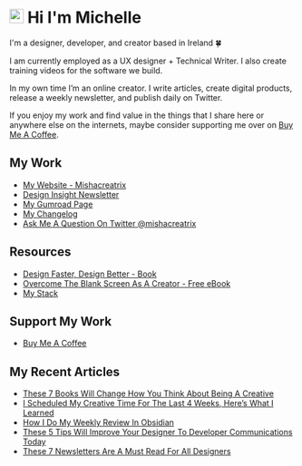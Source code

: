 # <img src="https://media.giphy.com/media/hvRJCLFzcasrR4ia7z/giphy.gif" width="25px"> Hi I'm Michelle


I'm a designer, developer, and creator based in Ireland 🍀

I am currently employed as a UX designer + Technical Writer. I also create training videos for the software we build.

In my own time I’m an online creator. I write articles, create digital products, release a weekly newsletter, and publish daily on Twitter.

If you enjoy my work and find value in the things that I share here or anywhere else on the internets, maybe consider supporting me over on [Buy Me A Coffee](https://www.buymeacoffee.com/mishacreatrix).

## My Work
- [My Website - Mishacreatrix](https://mishacreatrix.com/)
- [Design Insight Newsletter](https://designinsight.substack.com/)
- [My Gumroad Page](https://gumroad.com/mishacreatrix)
- [My Changelog](https://mishacreatrix-changelog.netlify.app/)
- [Ask Me A Question On Twitter @mishacreatrix](https://twitter.com/MishaCreatrix)

## Resources
- [Design Faster, Design Better - Book](https://designfaster.netlify.app/)
- [Overcome The Blank Screen As A Creator - Free eBook](https://gum.co/blank-screen)
- [My Stack](https://www.mishacreatrix.com/recommendations)

## Support My Work
- [Buy Me A Coffee](https://www.buymeacoffee.com/mishacreatrix)


## My Recent Articles

  * [These 7 Books Will Change How You Think About Being A Creative](https://mishacreatrix.com/best-books-for-creatives)
  * [I Scheduled My Creative Time For The Last 4 Weeks, Here’s What I Learned](https://mishacreatrix.com/scheduled-creative-time)
  * [How I Do My Weekly Review In Obsidian](https://mishacreatrix.com/weekly-review-obsidian)
  * [These 5 Tips Will Improve Your Designer To Developer Communications Today](https://mishacreatrix.com/designer-developer-communications)
  * [These 7 Newsletters Are A Must Read For All Designers](https://mishacreatrix.com/newsletters-for-designers-2022)
